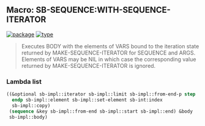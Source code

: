 ## Macro: SB-SEQUENCE:WITH-SEQUENCE-ITERATOR
[![package](https://img.shields.io/badge/Package-SB--SEQUENCE-5f9ea0.svg?style=social&colorA=999999)](../) [![type](https://img.shields.io/badge/Type-Macro-5f9ea0.svg?style=social&colorA=999999)](../#macro) 

> Executes BODY with the elements of VARS bound to the iteration
> state returned by MAKE-SEQUENCE-ITERATOR for SEQUENCE and
> ARGS. Elements of VARS may be NIL in which case the corresponding
> value returned by MAKE-SEQUENCE-ITERATOR is ignored.

### Lambda list
```cl
((&optional sb-impl::iterator sb-impl::limit sb-impl::from-end-p step
  endp sb-impl::element sb-impl::set-element sb-int:index
  sb-impl::copy)
 (sequence &key sb-impl::from-end sb-impl::start sb-impl::end) &body
 sb-impl::body)
```
